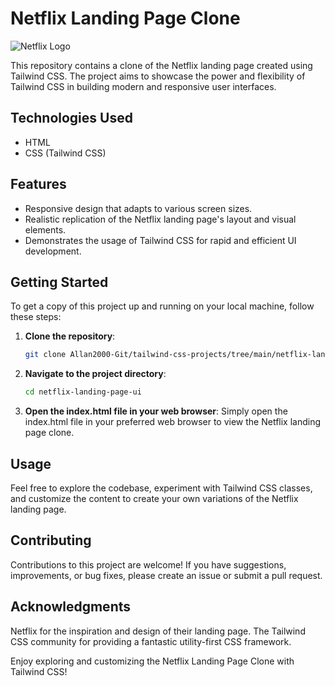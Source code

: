 # Netflix Landing Page Clone

![Netflix Logo](<img width="619" alt="Logos-Readability-Netflix-logo" src="https://github.com/Allan2000-Git/tailwind-css-projects/assets/54631653/f9a6cfa1-229e-4590-9583-44cc26d57f45">
)

This repository contains a clone of the Netflix landing page created using Tailwind CSS. The project aims to showcase the power and flexibility of Tailwind CSS in building modern and responsive user interfaces.

## Technologies Used

- HTML
- CSS (Tailwind CSS)

## Features

- Responsive design that adapts to various screen sizes.
- Realistic replication of the Netflix landing page's layout and visual elements.
- Demonstrates the usage of Tailwind CSS for rapid and efficient UI development.

## Getting Started

To get a copy of this project up and running on your local machine, follow these steps:

1. **Clone the repository**:

   ```bash
   git clone Allan2000-Git/tailwind-css-projects/tree/main/netflix-landing-page-ui.git

2. **Navigate to the project directory**:
    ```bash
    cd netflix-landing-page-ui

3. **Open the index.html file in your web browser**:
   Simply open the index.html file in your preferred web browser to view the Netflix landing page clone.

## Usage
Feel free to explore the codebase, experiment with Tailwind CSS classes, and customize the content to create your own variations of the Netflix landing page.

## Contributing
Contributions to this project are welcome! If you have suggestions, improvements, or bug fixes, please create an issue or submit a pull request.

## Acknowledgments
Netflix for the inspiration and design of their landing page.
The Tailwind CSS community for providing a fantastic utility-first CSS framework.

Enjoy exploring and customizing the Netflix Landing Page Clone with Tailwind CSS!
